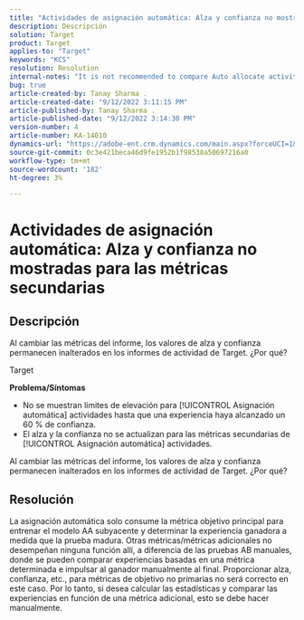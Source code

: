 ```yaml
---
title: "Actividades de asignación automática: Alza y confianza no mostradas para las métricas secundarias"
description: Descripción
solution: Target
product: Target
applies-to: "Target"
keywords: "KCS"
resolution: Resolution
internal-notes: "It is not recommended to compare Auto allocate activity report from Target classic because the Target classic UI does not support auto allocate reporting."
bug: true
article-created-by: Tanay Sharma .
article-created-date: "9/12/2022 3:11:15 PM"
article-published-by: Tanay Sharma .
article-published-date: "9/12/2022 3:14:30 PM"
version-number: 4
article-number: KA-14010
dynamics-url: "https://adobe-ent.crm.dynamics.com/main.aspx?forceUCI=1&pagetype=entityrecord&etn=knowledgearticle&id=09ca1c1f-ad32-ed11-9db1-002248086735"
source-git-commit: 0c3e421beca46d9fe1952b1f98538a50697216a0
workflow-type: tm+mt
source-wordcount: '182'
ht-degree: 3%

---
```


# Actividades de asignación automática: Alza y confianza no mostradas para las métricas secundarias

## Descripción


Al cambiar las métricas del informe, los valores de alza y confianza permanecen inalterados en los informes de actividad de Target. ¿Por qué?


Target



<b>Problema/Síntomas</b>

- No se muestran límites de elevación para [!UICONTROL Asignación automática] actividades hasta que una experiencia haya alcanzado un 60 % de confianza.
- El alza y la confianza no se actualizan para las métricas secundarias de [!UICONTROL Asignación automática] actividades.


Al cambiar las métricas del informe, los valores de alza y confianza permanecen inalterados en los informes de actividad de Target. ¿Por qué?


## Resolución




La asignación automática solo consume la métrica objetivo principal para entrenar el modelo AA subyacente y determinar la experiencia ganadora a medida que la prueba madura. Otras métricas/métricas adicionales no desempeñan ninguna función allí, a diferencia de las pruebas AB manuales, donde se pueden comparar experiencias basadas en una métrica determinada e impulsar al ganador manualmente al final. Proporcionar alza, confianza, etc., para métricas de objetivo no primarias no será correcto en este caso. Por lo tanto, si desea calcular las estadísticas y comparar las experiencias en función de una métrica adicional, esto se debe hacer manualmente.
